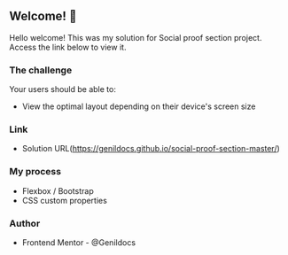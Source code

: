 ## Welcome! 👋

Hello welcome!
This was my solution for Social proof section project.
Access the link below to view it.

### The challenge

Your users should be able to:

- View the optimal layout depending on their device's screen size

### Link
- Solution URL(https://genildocs.github.io/social-proof-section-master/)

### My process

- Flexbox / Bootstrap
- CSS custom properties

### Author
- Frontend Mentor - @Genildocs